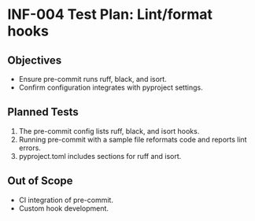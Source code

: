 # INF-004 Test Plan: Lint/format hooks

## Objectives
- Ensure pre-commit runs ruff, black, and isort.
- Confirm configuration integrates with pyproject settings.

## Planned Tests
1. The pre-commit config lists ruff, black, and isort hooks.
2. Running pre-commit with a sample file reformats code and reports lint errors.
3. pyproject.toml includes sections for ruff and isort.

## Out of Scope
- CI integration of pre-commit.
- Custom hook development.
